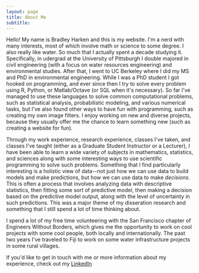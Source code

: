 ```yaml
---
layout: page
title: About Me
subtitle: 
---
```


Hello! My name is Bradley Harken and this is my website. I'm a nerd with many 
interests, most of which involve math or science to some degree. I also really 
like water. So much that I actually spent a decade studying it. Specifically, in 
udergrad at the University of Pittsburgh I double majored in civil engineering 
(with a focus on water resources engineering) and environmental studies. After 
that, I went to UC Berkeley where I did my MS and PhD in environmental engineering. 
While I was a PhD student I got hooked on programming, and ever since then I try to 
solve every problem using R, Python, or Matlab/Octave (or SQL when it's necessary). 
So far I've managed to use these languages to solve common computational problems, such as 
statistical analysis, probabilistic modeling, and various numerical tasks, but 
I've also found other ways to have fun with programming, such as creating my own 
image filters. I enjoy working on new and diverse projects, because they usually 
offer me the chance to learn something new (such as creating a website for fun). 

Through my work experience, research experience, classes I've taken, and classes I've 
taught (either as a Graduate Student Instructor or a Lecturer), I have been able to 
learn a wide variety of subjects in mathematics, statistics, and sciences along with 
some interesting ways to use scientific programming to solve such problems. Something 
that I find particularly interesting is a holistic view of data--not just how we can 
use data to build models and make predictions, but how we can use data to make 
*decisions*. This is often a process that involves analyzing data with descriptive 
statistics, then fitting some sort of predictive model, then making a decision based 
on the predictive model output, along with the level of uncertainty in such predictions. 
This was a major theme of my disseration research and something that I still spend a lot 
of time thinking about. 

I spend a lot of my free time volunteering with the San Francisco chapter of 
Engineers Without Borders, which gives me the opportunity to work on cool projects 
with some cool people, both locally and internationally. The past two years I've 
traveled to Fiji to work on some water infrastructure projects in some rural villages.

If you'd like to get in touch with me or more information about my experience, check out my 
[LinkedIn](https://linkedin.com/in/bradley-harken)

